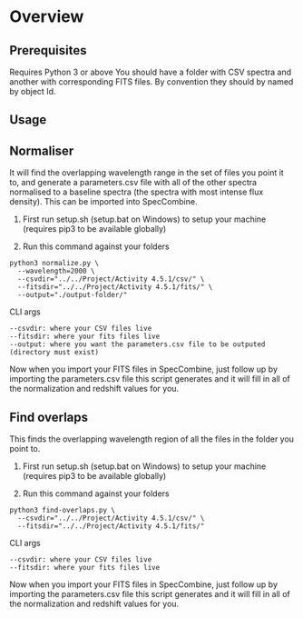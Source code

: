 # Overview

## Prerequisites

Requires Python 3 or above
You should have a folder with CSV spectra and another with corresponding FITS files. By convention they should by named by object Id.

## Usage


## Normaliser

It will find the overlapping wavelength range in the set of files you point it to, and generate a parameters.csv file with all of the other spectra normalised to a baseline spectra (the spectra with most intense flux density). This can be imported into SpecCombine.

1. First run setup.sh (setup.bat on Windows) to setup your machine (requires pip3 to be available globally)

2. Run this command against your folders

```
python3 normalize.py \
  --wavelength=2000 \
  --csvdir="../../Project/Activity 4.5.1/csv/" \
  --fitsdir="../../Project/Activity 4.5.1/fits/" \
  --output="./output-folder/"
```

CLI args
```
--csvdir: where your CSV files live
--fitsdir: where your fits files live
--output: where you want the parameters.csv file to be outputed (directory must exist)
```

Now when you import your FITS files in SpecCombine, just follow up by importing the parameters.csv file this script generates and it will fill in all of the normalization and redshift values for you.

## Find overlaps

This finds the overlapping wavelength region of all the files in the folder you point to.

1. First run setup.sh (setup.bat on Windows) to setup your machine (requires pip3 to be available globally)

2. Run this command against your folders

```
python3 find-overlaps.py \
  --csvdir="../../Project/Activity 4.5.1/csv/" \
  --fitsdir="../../Project/Activity 4.5.1/fits/"
```

CLI args
```
--csvdir: where your CSV files live
--fitsdir: where your fits files live
```

Now when you import your FITS files in SpecCombine, just follow up by importing the parameters.csv file this script generates and it will fill in all of the normalization and redshift values for you.
